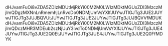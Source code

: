 dHJvamFuOi8vZDA5ZDIzMDUtMjRkYi00M2M0LWIzMDktMGUxZDI3MzczMjlmQDgzMXNnLnRmemhjLnRvcDo0NDMjUmVsYXlfJUYwJTlGJTg3JUE2JUYwJTlGJTg3JUJBQVUtJUYwJTlGJTg3JUE2JUYwJTlGJTg3JUJBQVVfMDUKdHJvamFuOi8vZDA5ZDIzMDUtMjRkYi00M2M0LWIzMDktMGUxZDI3MzczMjlmQDczMHR3MDEub2szNjUuY3lvdTo0NDMjUmVsYXlfJUYwJTlGJTg3JUE4JUYwJTlGJTg3JUE2Q0EtJUYwJTlGJTg3JUE4JUYwJTlGJTg3JUE2Q0FfMDYK